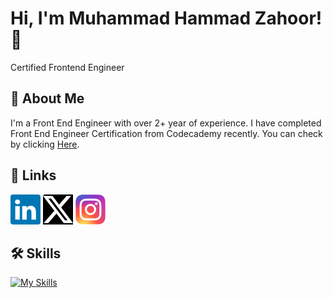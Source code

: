 # Hi, I'm Muhammad Hammad Zahoor! 👋

Certified Frontend Engineer

## 🚀 About Me

I'm a Front End Engineer with over 2+ year of experience. I have completed Front End Engineer Certification from Codecademy recently. You can check by clicking
[Here](https://www.codecademy.com/profiles/hammadzahoor/certificates/2682884a0719474f96407efe432fdd87).


## 🔗 Links
[![linkedin](https://raw.githubusercontent.com/CLorant/readme-social-icons/main/medium/filled/linkedin.svg)](www.linkedin.com/in/m-hammad-zahoor)
[![twitter](https://raw.githubusercontent.com/CLorant/readme-social-icons/main/medium/filled/twitter-x.svg)](https://x.com/M_HAMMAD_ZAHOOR)
[![instagram](https://raw.githubusercontent.com/CLorant/readme-social-icons/main/medium/filled/instagram.svg)](https://instagram.com/__m.hammad)


## 🛠 Skills
[![My Skills](https://skillicons.dev/icons?i=html,css,bootstrap,tailwind,javascript,typescript,react,redux,nodejs,nextjs,c,cpp,wordpress,git,github&perline=5)](https://skillicons.dev)








<!--
**Hammadzahoor/hammadzahoor** is a ✨ _special_ ✨ repository because its `README.md` (this file) appears on your GitHub profile.

Here are some ideas to get you started:

- 🔭 I’m currently working on ...
- 🌱 I’m currently learning ...
- 👯 I’m looking to collaborate on ...
- 🤔 I’m looking for help with ...
- 💬 Ask me about ...
- 📫 How to reach me: ...
- 😄 Pronouns: ...
- ⚡ Fun fact: ...
-->
